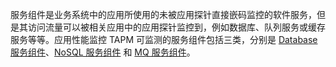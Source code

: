 

服务组件是业务系统中的应用所使用的未被应用探针直接嵌码监控的软件服务，但是其访问流量可以被相关应用中的应用探针监控到，例如数据库、队列服务或缓存服务等等。应用性能监控 TAPM 可监测的服务组件包括三类，分别是 [Database 服务组件](https://cloud.tencent.com/document/product/1349/52264)、[NoSQL 服务组件](https://cloud.tencent.com/document/product/1349/52267) 和 [MQ 服务组件](https://cloud.tencent.com/document/product/1349/52266)。



